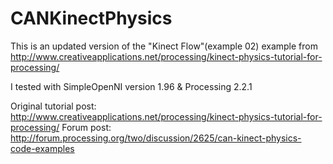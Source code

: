 # CANKinectPhysics
This is an updated version of the "Kinect Flow"(example 02) example from http://www.creativeapplications.net/processing/kinect-physics-tutorial-for-processing/

I tested with SimpleOpenNI version 1.96 & Processing 2.2.1

Original tutorial post: http://www.creativeapplications.net/processing/kinect-physics-tutorial-for-processing/
Forum post: http://forum.processing.org/two/discussion/2625/can-kinect-physics-code-examples
